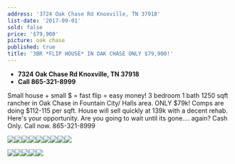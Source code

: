 ```yaml
---
address: '3724 Oak Chase Rd Knoxville, TN 37918'
list-date: '2017-09-01'
sold: false
price: '$79,900'
picture: oak chase
published: true
title: '3BR *FLIP HOUSE* IN OAK CHASE ONLY $79,900!'
---
```



* **7324 Oak Chase Rd Knoxville, TN 37918**
* **Call 865-321-8999**

Small house + small $ = fast flip = easy money! 3 bedroom 1 bath 1250 sqft rancher in Oak Chase in Fountain City/ Halls area. ONLY $79k! Comps are doing $112-115 per sqft. House will sell quickly at 139k with a decent rehab. Here's your opportunity. Are you going to wait until its gone…. again? Cash Only. Call now. 865-321-8999

![](/uploads/versions/1-2---x----3000-2183x---.JPG)![](/uploads/versions/2-1---x----3000-2250x---.JPG)![](/uploads/versions/2a-2---x----3000-2250x---.JPG)![](/uploads/versions/6-1---x----3000-2423x---.JPG)![](/uploads/versions/10-1---x----3000-2250x---.JPG)![](/uploads/versions/11-1---x----3000-2250x---.JPG)![](/uploads/versions/12a-1---x----3000-2250x---.JPG)![](/uploads/versions/13-1---x----3000-2250x---.JPG)![](/uploads/versions/14-1---x----3000-4005x---.JPG)

![](/uploads/versions/15b---x----3000-4005x---.JPG)![](/uploads/versions/16-1---x----3000-2250x---.JPG)![](/uploads/versions/18a-2---x----3000-2250x---.JPG)![](/uploads/versions/20-1---x----3000-2250x---.JPG)![](/uploads/versions/19-1---x----3000-2250x---.JPG)
